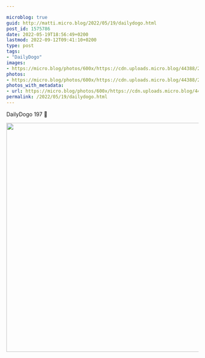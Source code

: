 ```yaml
---

microblog: true
guid: http://matti.micro.blog/2022/05/19/dailydogo.html
post_id: 1575786
date: 2022-05-19T18:56:49+0200
lastmod: 2022-09-12T09:41:10+0200
type: post
tags:
- "DailyDogo"
images:
- https://micro.blog/photos/600x/https://cdn.uploads.micro.blog/44388/2022/f31bedf862.jpg
photos:
- https://micro.blog/photos/600x/https://cdn.uploads.micro.blog/44388/2022/f31bedf862.jpg
photos_with_metadata:
- url: https://micro.blog/photos/600x/https://cdn.uploads.micro.blog/44388/2022/f31bedf862.jpg
permalink: /2022/05/19/dailydogo.html
---
```

DailyDogo 197 🐶

<img src="/media/uploads/2022/f31bedf862.jpg" width="600" height="600" alt="" />
